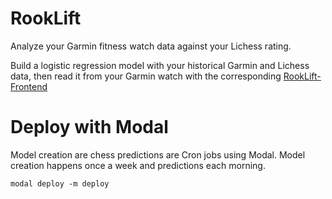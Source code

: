 # RookLift

Analyze your Garmin fitness watch data against your Lichess rating.

Build a logistic regression model with your historical Garmin and Lichess data, then read it from your Garmin watch with the corresponding [RookLift-Frontend](https://github.com/dmvaldman/Rooklift-frontend)

# Deploy with Modal

Model creation are chess predictions are Cron jobs using Modal. Model creation happens once a week and predictions each morning.

```
modal deploy -m deploy
```